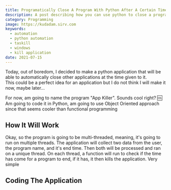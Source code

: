 ```yaml
---
title: Programatically Close A Program With Python After A Certain Time
description: A post describing how you can use python to close a program after a certain time
category: Programming
image: https://kudadam.sirv.com
keywords: 
  - automation 
  - python automation
  - taskill
  - windows
  - kill application
date: 2021-07-15
---
```


<p class="intro">
  Today, out of boredom, I decided to make a python application that will be able to automatically close other applications at the time given to it.<br/>
  This could be a perfect idea for an application but I do not think I will make it now, maybe later...
</p>


For now, am going to name the program "App Killer". Sounds cool right? :cool:
Am going to code it in Python, am going to use Object Oriented approach since that seems cooler than functional programming

## How It Will Work

Okay, so the program is going to be multi-threaded, meaning, it's going to run on multiple threads.
The application will collect two data from the user, the program name, and it's end time. Then both will be processed and ran on a unique thread.
On each thread, a function will run to check if the time has come for a program to end,
if it has, it then kills the application. Very simple

## Coding The Application

